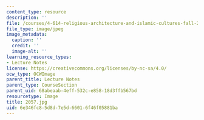 ```yaml
---
content_type: resource
description: ''
file: /courses/4-614-religious-architecture-and-islamic-cultures-fall-2002/6e346fc85d8d7e5d66016f46f05881ba_2057.jpg
file_type: image/jpeg
image_metadata:
  caption: ''
  credit: ''
  image-alt: ''
learning_resource_types:
- Lecture Notes
license: https://creativecommons.org/licenses/by-nc-sa/4.0/
ocw_type: OCWImage
parent_title: Lecture Notes
parent_type: CourseSection
parent_uid: 68abeaab-4eff-532c-e858-18d3ffb567bd
resourcetype: Image
title: 2057.jpg
uid: 6e346fc8-5d8d-7e5d-6601-6f46f05881ba
---
```

